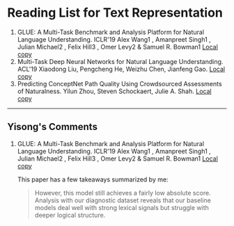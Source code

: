 # Reading List for Text Representation



1. GLUE: A Multi-Task Benchmark and Analysis Platform for Natural Language Understanding. ICLR'19 Alex Wang1 , Amanpreet Singh1 , Julian Michael2 , Felix Hill3 , Omer Levy2 & Samuel R. Bowman1 [Local copy](files/glue.pdf)
2. Multi-Task Deep Neural Networks for Natural Language Understanding. ACL'19 Xiaodong Liu, Pengcheng He, Weizhu Chen, Jianfeng Gao. [Local copy](files/MT-DNN.pdf)
3. Predicting ConceptNet Path Quality Using Crowdsourced Assessments of Naturalness. Yilun Zhou, Steven Schockaert, Julie A. Shah. [Local copy](files/www19-conceptnet.pdf)

---



## Yisong's Comments

1. GLUE: A Multi-Task Benchmark and Analysis Platform for Natural Language Understanding. ICLR'19 Alex Wang1 , Amanpreet Singh1 , Julian Michael2 , Felix Hill3 , Omer Levy2 & Samuel R. Bowman1 [Local copy](files/glue.pdf)

   This paper has a few takeaways summarized by me:

   > However, this model still achieves a fairly low absolute score. Analysis with our diagnostic dataset reveals that our baseline models deal well with strong lexical signals but struggle with deeper logical structure.

   



